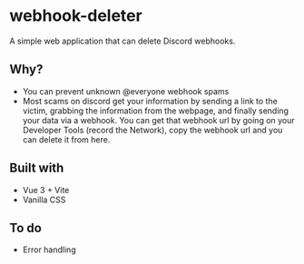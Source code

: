 # webhook-deleter

A simple web application that can delete Discord webhooks.

## Why?

- You can prevent unknown @everyone webhook spams
- Most scams on discord get your information by sending a link to the victim, grabbing the information from the webpage, and finally sending your data via a webhook. You can get that webhook url by going on your Developer Tools (record the Network), copy the webhook url and you can delete it from here.


## Built with

- Vue 3 + Vite
- Vanilla CSS

## To do

- Error handling
